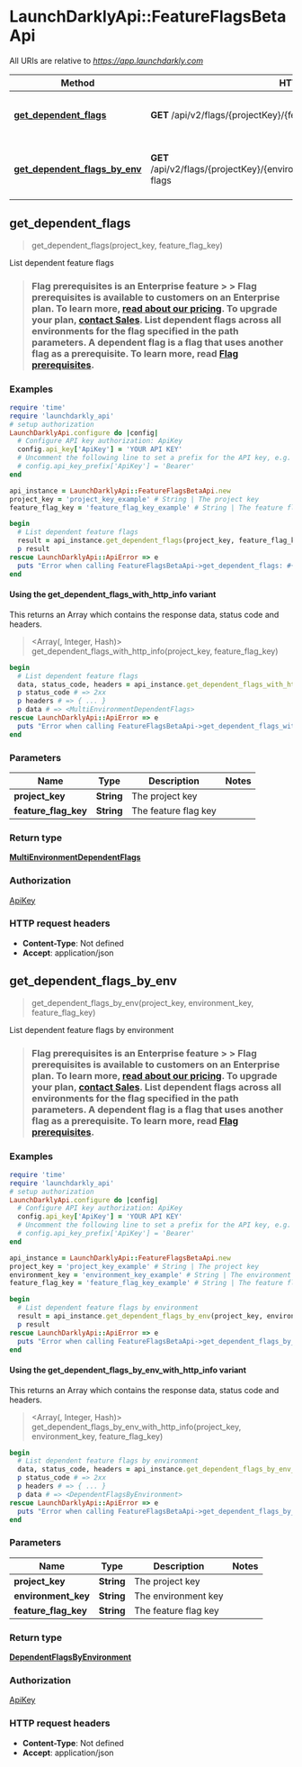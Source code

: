 # LaunchDarklyApi::FeatureFlagsBetaApi

All URIs are relative to *https://app.launchdarkly.com*

| Method | HTTP request | Description |
| ------ | ------------ | ----------- |
| [**get_dependent_flags**](FeatureFlagsBetaApi.md#get_dependent_flags) | **GET** /api/v2/flags/{projectKey}/{featureFlagKey}/dependent-flags | List dependent feature flags |
| [**get_dependent_flags_by_env**](FeatureFlagsBetaApi.md#get_dependent_flags_by_env) | **GET** /api/v2/flags/{projectKey}/{environmentKey}/{featureFlagKey}/dependent-flags | List dependent feature flags by environment |


## get_dependent_flags

> <MultiEnvironmentDependentFlags> get_dependent_flags(project_key, feature_flag_key)

List dependent feature flags

> ### Flag prerequisites is an Enterprise feature > > Flag prerequisites is available to customers on an Enterprise plan. To learn more, [read about our pricing](https://launchdarkly.com/pricing/). To upgrade your plan, [contact Sales](https://launchdarkly.com/contact-sales/).  List dependent flags across all environments for the flag specified in the path parameters. A dependent flag is a flag that uses another flag as a prerequisite. To learn more, read [Flag prerequisites](https://launchdarkly.com/docs/home/flags/prereqs). 

### Examples

```ruby
require 'time'
require 'launchdarkly_api'
# setup authorization
LaunchDarklyApi.configure do |config|
  # Configure API key authorization: ApiKey
  config.api_key['ApiKey'] = 'YOUR API KEY'
  # Uncomment the following line to set a prefix for the API key, e.g. 'Bearer' (defaults to nil)
  # config.api_key_prefix['ApiKey'] = 'Bearer'
end

api_instance = LaunchDarklyApi::FeatureFlagsBetaApi.new
project_key = 'project_key_example' # String | The project key
feature_flag_key = 'feature_flag_key_example' # String | The feature flag key

begin
  # List dependent feature flags
  result = api_instance.get_dependent_flags(project_key, feature_flag_key)
  p result
rescue LaunchDarklyApi::ApiError => e
  puts "Error when calling FeatureFlagsBetaApi->get_dependent_flags: #{e}"
end
```

#### Using the get_dependent_flags_with_http_info variant

This returns an Array which contains the response data, status code and headers.

> <Array(<MultiEnvironmentDependentFlags>, Integer, Hash)> get_dependent_flags_with_http_info(project_key, feature_flag_key)

```ruby
begin
  # List dependent feature flags
  data, status_code, headers = api_instance.get_dependent_flags_with_http_info(project_key, feature_flag_key)
  p status_code # => 2xx
  p headers # => { ... }
  p data # => <MultiEnvironmentDependentFlags>
rescue LaunchDarklyApi::ApiError => e
  puts "Error when calling FeatureFlagsBetaApi->get_dependent_flags_with_http_info: #{e}"
end
```

### Parameters

| Name | Type | Description | Notes |
| ---- | ---- | ----------- | ----- |
| **project_key** | **String** | The project key |  |
| **feature_flag_key** | **String** | The feature flag key |  |

### Return type

[**MultiEnvironmentDependentFlags**](MultiEnvironmentDependentFlags.md)

### Authorization

[ApiKey](../README.md#ApiKey)

### HTTP request headers

- **Content-Type**: Not defined
- **Accept**: application/json


## get_dependent_flags_by_env

> <DependentFlagsByEnvironment> get_dependent_flags_by_env(project_key, environment_key, feature_flag_key)

List dependent feature flags by environment

> ### Flag prerequisites is an Enterprise feature > > Flag prerequisites is available to customers on an Enterprise plan. To learn more, [read about our pricing](https://launchdarkly.com/pricing/). To upgrade your plan, [contact Sales](https://launchdarkly.com/contact-sales/).  List dependent flags across all environments for the flag specified in the path parameters. A dependent flag is a flag that uses another flag as a prerequisite. To learn more, read [Flag prerequisites](https://launchdarkly.com/docs/home/flags/prereqs). 

### Examples

```ruby
require 'time'
require 'launchdarkly_api'
# setup authorization
LaunchDarklyApi.configure do |config|
  # Configure API key authorization: ApiKey
  config.api_key['ApiKey'] = 'YOUR API KEY'
  # Uncomment the following line to set a prefix for the API key, e.g. 'Bearer' (defaults to nil)
  # config.api_key_prefix['ApiKey'] = 'Bearer'
end

api_instance = LaunchDarklyApi::FeatureFlagsBetaApi.new
project_key = 'project_key_example' # String | The project key
environment_key = 'environment_key_example' # String | The environment key
feature_flag_key = 'feature_flag_key_example' # String | The feature flag key

begin
  # List dependent feature flags by environment
  result = api_instance.get_dependent_flags_by_env(project_key, environment_key, feature_flag_key)
  p result
rescue LaunchDarklyApi::ApiError => e
  puts "Error when calling FeatureFlagsBetaApi->get_dependent_flags_by_env: #{e}"
end
```

#### Using the get_dependent_flags_by_env_with_http_info variant

This returns an Array which contains the response data, status code and headers.

> <Array(<DependentFlagsByEnvironment>, Integer, Hash)> get_dependent_flags_by_env_with_http_info(project_key, environment_key, feature_flag_key)

```ruby
begin
  # List dependent feature flags by environment
  data, status_code, headers = api_instance.get_dependent_flags_by_env_with_http_info(project_key, environment_key, feature_flag_key)
  p status_code # => 2xx
  p headers # => { ... }
  p data # => <DependentFlagsByEnvironment>
rescue LaunchDarklyApi::ApiError => e
  puts "Error when calling FeatureFlagsBetaApi->get_dependent_flags_by_env_with_http_info: #{e}"
end
```

### Parameters

| Name | Type | Description | Notes |
| ---- | ---- | ----------- | ----- |
| **project_key** | **String** | The project key |  |
| **environment_key** | **String** | The environment key |  |
| **feature_flag_key** | **String** | The feature flag key |  |

### Return type

[**DependentFlagsByEnvironment**](DependentFlagsByEnvironment.md)

### Authorization

[ApiKey](../README.md#ApiKey)

### HTTP request headers

- **Content-Type**: Not defined
- **Accept**: application/json


